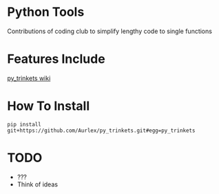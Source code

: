 
# Python Tools
Contributions of coding club to simplify lengthy code to single functions

# Features Include
[py_trinkets wiki](../../wiki)

# How To Install
`pip install git+https://github.com/Aurlex/py_trinkets.git#egg=py_trinkets`

# TODO

- ???
- Think of ideas
